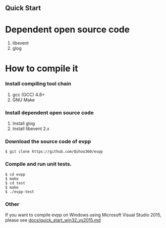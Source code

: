 Quick Start
---

# Dependent open source code

1. libevent
2. glog 

# How to compile it

### Install compiling tool chain
1. gcc (GCC) 4.8+
2. GNU Make

### Install dependent open source code

1. Install glog
2. Install libevent 2.x

### Download the source code of evpp

	$ git clone https://github.com/Qihoo360/evpp

### Compile and run unit tests.
	
	$ cd evpp
	$ make
	$ cd test
	$ make
	$ ./evpp-test
	
### Other

If you want to compile evpp on Windows using Microsoft Visual Studio 2015, please see [docs/quick_start_win32_vs2015.md](docs/quick_start_win32_vs2015.md)
